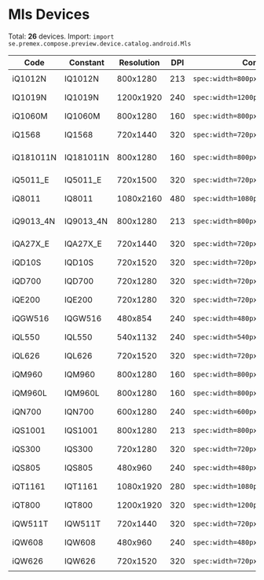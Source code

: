 # Mls Devices

Total: **26** devices. Import: `import se.premex.compose.preview.device.catalog.android.Mls`

| Code | Constant | Resolution | DPI | Compose Spec | Preview Usage |
|------|----------|------------|-----|-------------|---------------|
| iQ1012N | IQ1012N | 800x1280 | 213 | `spec:width=800px,height=1280px,dpi=213` | `@Preview(device = Mls.IQ1012N)` |
| IQ1019N | IQ1019N | 1200x1920 | 240 | `spec:width=1200px,height=1920px,dpi=240` | `@Preview(device = Mls.IQ1019N)` |
| iQ1060M | IQ1060M | 800x1280 | 160 | `spec:width=800px,height=1280px,dpi=160` | `@Preview(device = Mls.IQ1060M)` |
| iQ1568 | IQ1568 | 720x1440 | 320 | `spec:width=720px,height=1440px,dpi=320` | `@Preview(device = Mls.IQ1568)` |
| iQ181011N | IQ181011N | 800x1280 | 160 | `spec:width=800px,height=1280px,dpi=160` | `@Preview(device = Mls.IQ181011N)` |
| iQ5011_E | IQ5011_E | 720x1500 | 320 | `spec:width=720px,height=1500px,dpi=320` | `@Preview(device = Mls.IQ5011_E)` |
| iQ8011 | IQ8011 | 1080x2160 | 480 | `spec:width=1080px,height=2160px,dpi=480` | `@Preview(device = Mls.IQ8011)` |
| iQ9013_4N | IQ9013_4N | 800x1280 | 213 | `spec:width=800px,height=1280px,dpi=213` | `@Preview(device = Mls.IQ9013_4N)` |
| iQA27X_E | IQA27X_E | 720x1440 | 320 | `spec:width=720px,height=1440px,dpi=320` | `@Preview(device = Mls.IQA27X_E)` |
| iQD10S | IQD10S | 720x1520 | 320 | `spec:width=720px,height=1520px,dpi=320` | `@Preview(device = Mls.IQD10S)` |
| iQD700 | IQD700 | 720x1280 | 320 | `spec:width=720px,height=1280px,dpi=320` | `@Preview(device = Mls.IQD700)` |
| iQE200 | IQE200 | 720x1280 | 320 | `spec:width=720px,height=1280px,dpi=320` | `@Preview(device = Mls.IQE200)` |
| iQGW516 | IQGW516 | 480x854 | 240 | `spec:width=480px,height=854px,dpi=240` | `@Preview(device = Mls.IQGW516)` |
| iQL550 | IQL550 | 540x1132 | 240 | `spec:width=540px,height=1132px,dpi=240` | `@Preview(device = Mls.IQL550)` |
| iQL626 | IQL626 | 720x1520 | 320 | `spec:width=720px,height=1520px,dpi=320` | `@Preview(device = Mls.IQL626)` |
| iQM960 | IQM960 | 800x1280 | 160 | `spec:width=800px,height=1280px,dpi=160` | `@Preview(device = Mls.IQM960)` |
| iQM960L | IQM960L | 800x1280 | 160 | `spec:width=800px,height=1280px,dpi=160` | `@Preview(device = Mls.IQM960L)` |
| iQN700 | IQN700 | 600x1280 | 240 | `spec:width=600px,height=1280px,dpi=240` | `@Preview(device = Mls.IQN700)` |
| iQS1001 | IQS1001 | 800x1280 | 213 | `spec:width=800px,height=1280px,dpi=213` | `@Preview(device = Mls.IQS1001)` |
| iQS300 | IQS300 | 720x1280 | 320 | `spec:width=720px,height=1280px,dpi=320` | `@Preview(device = Mls.IQS300)` |
| iQS805 | IQS805 | 480x960 | 240 | `spec:width=480px,height=960px,dpi=240` | `@Preview(device = Mls.IQS805)` |
| iQT1161 | IQT1161 | 1080x1920 | 280 | `spec:width=1080px,height=1920px,dpi=280` | `@Preview(device = Mls.IQT1161)` |
| iQT800 | IQT800 | 1200x1920 | 320 | `spec:width=1200px,height=1920px,dpi=320` | `@Preview(device = Mls.IQT800)` |
| iQW511T | IQW511T | 720x1440 | 320 | `spec:width=720px,height=1440px,dpi=320` | `@Preview(device = Mls.IQW511T)` |
| iQW608 | IQW608 | 480x960 | 240 | `spec:width=480px,height=960px,dpi=240` | `@Preview(device = Mls.IQW608)` |
| iQW626 | IQW626 | 720x1520 | 320 | `spec:width=720px,height=1520px,dpi=320` | `@Preview(device = Mls.IQW626)` |

<!-- Generated automatically. Do not edit manually. -->
